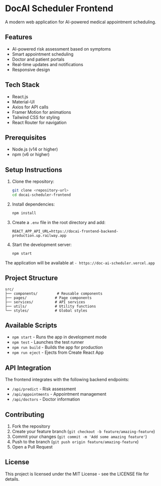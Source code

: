 # DocAI Scheduler Frontend

A modern web application for AI-powered medical appointment scheduling.

## Features

- AI-powered risk assessment based on symptoms
- Smart appointment scheduling
- Doctor and patient portals
- Real-time updates and notifications
- Responsive design

## Tech Stack

- React.js
- Material-UI
- Axios for API calls
- Framer Motion for animations
- Tailwind CSS for styling
- React Router for navigation

## Prerequisites

- Node.js (v14 or higher)
- npm (v6 or higher)

## Setup Instructions

1. Clone the repository:
   ```bash
   git clone <repository-url>
   cd docai-scheduler-frontend
   ```

2. Install dependencies:
   ```bash
   npm install
   ```

3. Create a `.env` file in the root directory and add:
   ```
   REACT_APP_API_URL=https://docai-frontend-backend-production.up.railway.app
   ```

4. Start the development server:
   ```bash
   npm start
   ```

The application will be available at `- https://doc-ai-scheduler.vercel.app`

## Project Structure

```
src/
├── components/         # Reusable components
├── pages/             # Page components
├── services/          # API services
├── utils/             # Utility functions
└── styles/            # Global styles
```

## Available Scripts

- `npm start` - Runs the app in development mode
- `npm test` - Launches the test runner
- `npm run build` - Builds the app for production
- `npm run eject` - Ejects from Create React App

## API Integration

The frontend integrates with the following backend endpoints:

- `/api/predict` - Risk assessment
- `/api/appointments` - Appointment management
- `/api/doctors` - Doctor information

## Contributing

1. Fork the repository
2. Create your feature branch (`git checkout -b feature/amazing-feature`)
3. Commit your changes (`git commit -m 'Add some amazing feature'`)
4. Push to the branch (`git push origin feature/amazing-feature`)
5. Open a Pull Request

## License

This project is licensed under the MIT License - see the LICENSE file for details. 